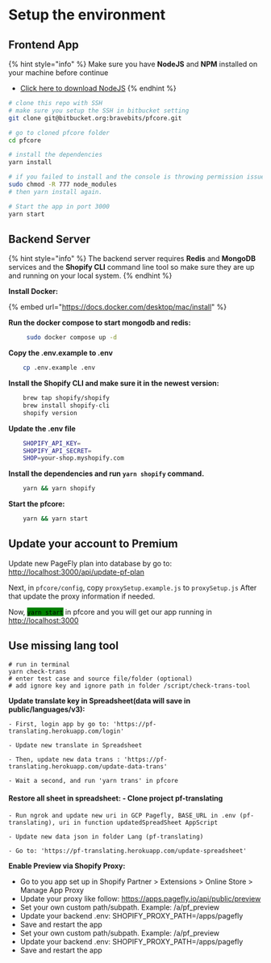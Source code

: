 # Setup the environment

## Frontend App

{% hint style="info" %}
Make sure you have **NodeJS** and **NPM** installed on your machine before continue

* [Click here to download NodeJS](https://nodejs.org/en/download/)
{% endhint %}

```bash
# clone this repo with SSH
# make sure you setup the SSH in bitbucket setting
git clone git@bitbucket.org:bravebits/pfcore.git

# go to cloned pfcore folder
cd pfcore

# install the dependencies
yarn install

# if you failed to install and the console is throwing permission issue, please chmod the node_modules:
sudo chmod -R 777 node_modules
# then yarn install again.

# Start the app in port 3000
yarn start
```

## Backend Server

{% hint style="info" %}
The backend server requires **Redis** and **MongoDB** services and the **Shopify CLI** command line tool so make sure they are up and running on your local system.&#x20;
{% endhint %}

**Install Docker:**

{% embed url="https://docs.docker.com/desktop/mac/install" %}

**Run the docker compose to start mongodb and redis:**

```bash
     sudo docker compose up -d
```

**Copy the .env.example to .env**

```bash
    cp .env.example .env
```

**Install the Shopify CLI and make sure it in the newest version:**

```bash
    brew tap shopify/shopify
    brew install shopify-cli
    shopify version
```

**Update the .env file**

```bash
    SHOPIFY_API_KEY=
    SHOPIFY_API_SECRET=
    SHOP=your-shop.myshopify.com
```

**Install the dependencies and run `yarn shopify` command.**

```bash
    yarn && yarn shopify
```

**Start the pfcore:**

```bash
    yarn && yarn start
```

## Update your account to Premium

Update new PageFly plan into database by go to: [http://localhost:3000/api/update-pf-plan](http://localhost:3000/api/update-pf-plan)

Next, in `pfcore/config`, copy `proxySetup.example.js` to `proxySetup.js` After that update the proxy information if needed.

Now, <mark style="background-color:green;">`yarn start`</mark> in pfcore and you will get our app running in [http://localhost:3000](http://localhost:3000)

## **Use missing lang tool**

```
# run in terminal
yarn check-trans
# enter test case and source file/folder (optional)
# add ignore key and ignore path in folder /script/check-trans-tool
```

**Update translate key in Spreadsheet(data will save in public/languages/v3):**

```
- First, login app by go to: 'https://pf-translating.herokuapp.com/login'

- Update new translate in Spreadsheet

- Then, update new data trans : 'https://pf-translating.herokuapp.com/update-data-trans'

- Wait a second, and run 'yarn trans' in pfcore
```

#### Restore all sheet in spreadsheet: - Clone project pf-translating

```
- Run ngrok and update new uri in GCP Pagefly, BASE_URL in .env (pf-translating), uri in function updatedSpreadSheet AppScript

- Update new data json in folder Lang (pf-translating)

- Go to: 'https://pf-translating.herokuapp.com/update-spreadsheet'
```

**Enable Preview via Shopify Proxy:**

* Go to you app set up in Shopify Partner > Extensions > Online Store > Manage App Proxy
* Update your proxy like follow: https://apps.pagefly.io/api/public/preview
* Set your own custom path/subpath. Example: /a/pf\_preview
* Update your backend .env: SHOPIFY\_PROXY\_PATH=/apps/pagefly
* Save and restart the app
* Set your own custom path/subpath. Example: /a/pf\_preview
* Update your backend .env: SHOPIFY\_PROXY\_PATH=/apps/pagefly
* Save and restart the app
